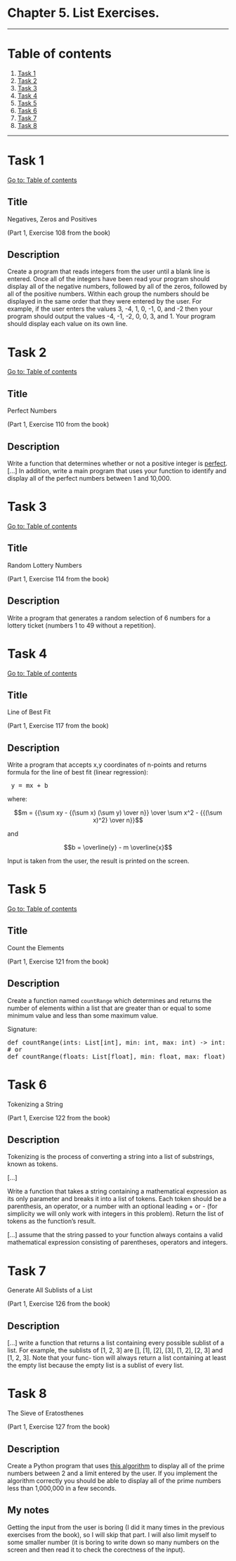 # Chapter 5. List Exercises.

---

# Table of contents

1. [Task 1](#task-1)
2. [Task 2](#task-2)
3. [Task 3](#task-3)
4. [Task 4](#task-4)
5. [Task 5](#task-5)
6. [Task 6](#task-6)
7. [Task 7](#task-7)
8. [Task 8](#task-8)

---

# Task 1

[Go to: Table of contents](#table-of-contents)

## Title

Negatives, Zeros and Positives

(Part 1, Exercise 108 from the book)

## Description

Create a program that reads integers from the user until a blank line is entered. Once all of the integers have been read your program should display all of the negative numbers, followed by all of the zeros, followed by all of the positive numbers. Within each group the numbers should be displayed in the same order that they were entered by the user. For example, if the user enters the values 3, -4, 1, 0, -1, 0, and -2 then your program should output the values -4, -1, -2, 0, 0, 3, and 1. Your program should display each value on its own line.

# Task 2

[Go to: Table of contents](#table-of-contents)

## Title

Perfect Numbers

(Part 1, Exercise 110 from the book)

## Description

Write a function that determines whether or not a positive integer is [perfect](https://en.wikipedia.org/wiki/Perfect_number). [...] In addition, write a main program that uses your function to identify and display all of the perfect numbers between 1 and 10,000.

# Task 3

[Go to: Table of contents](#table-of-contents)

## Title

Random Lottery Numbers

(Part 1, Exercise 114 from the book)

## Description

Write a program that generates a random selection of 6 numbers for a lottery ticket (numbers 1 to 49 without a repetition).

# Task 4

[Go to: Table of contents](#table-of-contents)

## Title

Line of Best Fit

(Part 1, Exercise 117 from the book)

## Description

Write a program that accepts x,y coordinates of n-points and returns formula for the line of best fit (linear regression):

<pre>
 y = mx + b
</pre>

where:

$$m = {{\sum xy - {(\sum x) (\sum y) \over n}} \over \sum x^2 - {{(\sum x)^2} \over n}}$$

and

$$b = \overline{y} - m \overline{x}$$

Input is taken from the user, the result is printed on the screen.

# Task 5

[Go to: Table of contents](#table-of-contents)

## Title

Count the Elements

(Part 1, Exercise 121 from the book)

## Description

Create a function named `countRange` which determines and returns the number of elements within a list that are greater than or equal to some minimum value and less than some maximum value.

Signature:

<pre>
def countRange(ints: List[int], min: int, max: int) -> int:
# or
def countRange(floats: List[float], min: float, max: float) -> int:
</pre>

# Task 6

Tokenizing a String

(Part 1, Exercise 122 from the book)

## Description

Tokenizing is the process of converting a string into a list of substrings, known as tokens.

[...]

Write a function that takes a string containing a mathematical expression as its only parameter and breaks it into a list of tokens. Each token should be a parenthesis, an operator, or a number with an optional leading + or - (for simplicity we will only work with integers in this problem). Return the list of tokens as the function’s result.

[...] assume that the string passed to your function always contains a valid mathematical expression consisting of parentheses, operators and integers. 

# Task 7

Generate All Sublists of a List

(Part 1, Exercise 126 from the book)

## Description

[...] write a function that returns a list containing every possible sublist of a list. For example, the sublists of [1, 2, 3] are [], [1], [2], [3], [1, 2], [2, 3] and [1, 2, 3]. Note that your func- tion will always return a list containing at least the empty list because the empty list is a sublist of every list.

# Task 8

The Sieve of Eratosthenes

(Part 1, Exercise 127 from the book)

## Description

Create a Python program that uses [this algorithm](https://en.wikipedia.org/wiki/Sieve_of_Eratosthenes) to display all of the prime numbers between 2 and a limit entered by the user. If you implement the algorithm correctly you should be able to display all of the prime numbers less than 1,000,000 in a few seconds.

## My notes

Getting the input from the user is boring (I did it many times in the previous exercises from the book), so I will skip that part. I will also limit myself to some smaller number (it is boring to write down so many numbers on the screen and then read it to check the corectness of the input).
